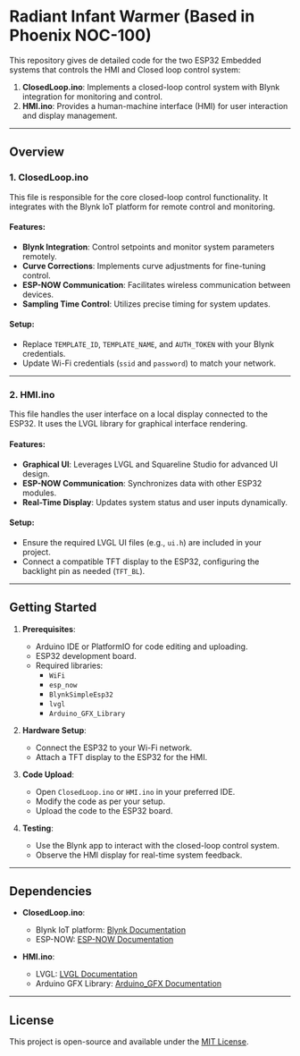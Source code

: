 
# Radiant Infant Warmer (Based in Phoenix NOC-100) 

This repository gives de detailed code for the two ESP32 Embedded systems that controls the HMI and Closed loop control system:

1. **ClosedLoop.ino**: Implements a closed-loop control system with Blynk integration for monitoring and control.
2. **HMI.ino**: Provides a human-machine interface (HMI) for user interaction and display management.

---

## Overview

### 1. ClosedLoop.ino

This file is responsible for the core closed-loop control functionality. It integrates with the Blynk IoT platform for remote control and monitoring.

#### Features:
- **Blynk Integration**: Control setpoints and monitor system parameters remotely.
- **Curve Corrections**: Implements curve adjustments for fine-tuning control.
- **ESP-NOW Communication**: Facilitates wireless communication between devices.
- **Sampling Time Control**: Utilizes precise timing for system updates.

#### Setup:
- Replace `TEMPLATE_ID`, `TEMPLATE_NAME`, and `AUTH_TOKEN` with your Blynk credentials.
- Update Wi-Fi credentials (`ssid` and `password`) to match your network.

---

### 2. HMI.ino

This file handles the user interface on a local display connected to the ESP32. It uses the LVGL library for graphical interface rendering.

#### Features:
- **Graphical UI**: Leverages LVGL and Squareline Studio for advanced UI design.
- **ESP-NOW Communication**: Synchronizes data with other ESP32 modules.
- **Real-Time Display**: Updates system status and user inputs dynamically.

#### Setup:
- Ensure the required LVGL UI files (e.g., `ui.h`) are included in your project.
- Connect a compatible TFT display to the ESP32, configuring the backlight pin as needed (`TFT_BL`).

---

## Getting Started

1. **Prerequisites**:
   - Arduino IDE or PlatformIO for code editing and uploading.
   - ESP32 development board.
   - Required libraries:
     - `WiFi`
     - `esp_now`
     - `BlynkSimpleEsp32`
     - `lvgl`
     - `Arduino_GFX_Library`

2. **Hardware Setup**:
   - Connect the ESP32 to your Wi-Fi network.
   - Attach a TFT display to the ESP32 for the HMI.

3. **Code Upload**:
   - Open `ClosedLoop.ino` or `HMI.ino` in your preferred IDE.
   - Modify the code as per your setup.
   - Upload the code to the ESP32 board.

4. **Testing**:
   - Use the Blynk app to interact with the closed-loop control system.
   - Observe the HMI display for real-time system feedback.

---

## Dependencies

- **ClosedLoop.ino**:
  - Blynk IoT platform: [Blynk Documentation](https://docs.blynk.io)
  - ESP-NOW: [ESP-NOW Documentation](https://www.espressif.com)

- **HMI.ino**:
  - LVGL: [LVGL Documentation](https://lvgl.io)
  - Arduino GFX Library: [Arduino_GFX Documentation](https://github.com/moononournation/Arduino_GFX)

---

## License

This project is open-source and available under the [MIT License](LICENSE).
